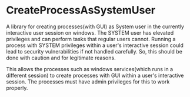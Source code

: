 # CreateProcessAsSystemUser
A library for creating processes(with GUI) as System user in the currently interactive user session on windows. The SYSTEM user has elevated privileges and can perform tasks that regular users cannot. Running a process with SYSTEM privileges within a user's interactive session could lead to security vulnerabilities if not handled carefully. So, this should be done with caution and for legitimate reasons. 

This allows the processes such as windows services(which runs in a different session) to create processes with GUI within a user's interactive session. The processes must have admin privileges for this to work properly.
